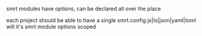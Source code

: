 smrt modules have options, can be declared all over the place

each project should be able to have a single smrt.config.js|ts|json|yaml|toml will it's smrt module options scoped


